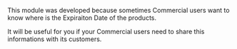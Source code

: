 This module was developed because sometimes Commercial users want to know where is the Expiraiton Date of the products.

It will be useful for you if your Commercial users need to share this informations with its customers.

